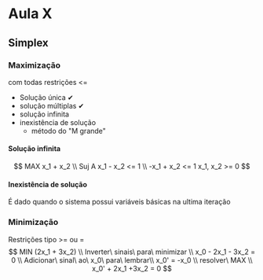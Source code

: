 # Aula X

## Simplex 

### Maximização

com todas restrições <=

- Solução única ✔
- solução múltiplas ✔
- solução infinita
- inexistência de solução
  - método do "M grande"

#### Solução infinita

$$
MAX  x_1 + x_2 \\
Suj A x_1 - x_2 <= 1 \\
-x_1 + x_2 <= 1
x_1, x_2 >= 0
$$

#### Inexistência de solução

É dado quando o sistema possui variáveis básicas na ultima iteração

### Minimização

Restrições tipo >= ou =
$$
MIN (2x_1 + 3x_2) \\
Inverter\ sinais\ para\ minimizar \\
x_0 - 2x_1 - 3x_2 = 0 \\
Adicionar\ sinal\ ao\ x_0\ para\ lembrar\\
x_0' = -x_0 \\
resolver\ MAX \\
x_0' + 2x_1 +3x_2 = 0
$$





